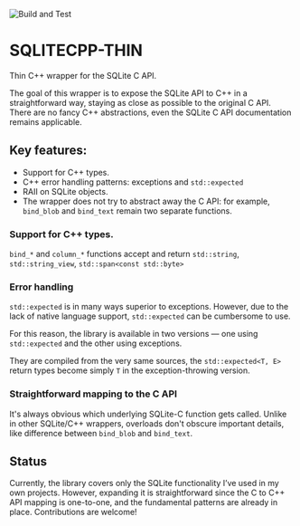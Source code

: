 ![Build and Test](https://github.com/tamaskenez/sqlitecpp-thin/actions/workflows/build-and-test.yml/badge.svg)

# SQLITECPP-THIN

Thin C++ wrapper for the SQLite C API.

The goal of this wrapper is to expose the SQLite API to C++ in a straightforward way, staying as close as possible to the original C API. There are no fancy C++ abstractions, even the SQLite C API documentation remains applicable.

## Key features:

- Support for C++ types.
- C++ error handling patterns: exceptions and `std::expected`
- RAII on SQLite objects.
- The wrapper does not try to abstract away the C API: for example, `bind_blob` and `bind_text` remain two separate functions.

### Support for C++ types.

`bind_*` and `column_*` functions accept and return `std::string`, `std::string_view`, `std::span<const std::byte>`

### Error handling

`std::expected` is in many ways superior to exceptions. However, due to the lack of native language support, `std::expected` can be cumbersome to use.

For this reason, the library is available in two versions — one using `std::expected` and the other using exceptions.

They are compiled from the very same sources, the `std::expected<T, E>` return types become simply `T` in the exception-throwing version.

### Straightforward mapping to the C API

It's always obvious which underlying SQLite-C function gets called. Unlike in other SQLite/C++ wrappers, overloads don't obscure important details, like difference between `bind_blob` and `bind_text`.

## Status

Currently, the library covers only the SQLite functionality I’ve used in my own projects. However, expanding it is straightforward since the C to C++ API mapping is one-to-one, and the fundamental patterns are already in place. Contributions are welcome!
